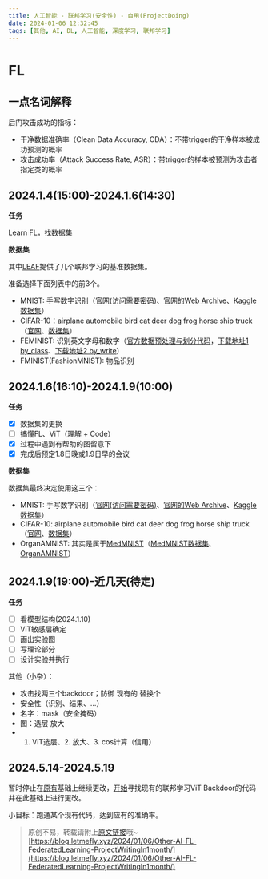 ```yaml
---
title: 人工智能 - 联邦学习(安全性) - 自用(ProjectDoing)
date: 2024-01-06 12:32:45
tags: [其他, AI, DL, 人工智能, 深度学习, 联邦学习]
---
```


# FL

## 一点名词解释

后门攻击成功的指标：

+ 干净数据准确率（Clean Data Accuracy, CDA）：不带trigger的干净样本被成功预测的概率
+ 攻击成功率（Attack Success Rate, ASR）：带trigger的样本被预测为攻击者指定类的概率

## 2024.1.4(15:00)-2024.1.6(14:30)

**任务**

Learn FL，找数据集

**数据集**

其中[LEAF](https://leaf.cmu.edu/)提供了几个联邦学习的基准数据集。

准备选择下面列表中的前3个。

+ MNIST: 手写数字识别（[官网(访问需要密码)](https://yann.lecun.com/exdb/mnist/)、[官网的Web Archive](https://web.archive.org/web/20231229081350/http://yann.lecun.com/exdb/mnist/)、[Kaggle数据集](https://www.kaggle.com/datasets/hojjatk/mnist-dataset)）
+ CIFAR-10：airplane automobile bird cat deer dog frog horse ship truck（[官网](https://www.cs.toronto.edu/~kriz/cifar.html)、[数据集](https://www.cs.toronto.edu/~kriz/cifar-10-python.tar.gz)）
+ FEMINIST: 识别英文字母和数字（[官方数据预处理与划分代码](https://github.com/TalwalkarLab/leaf)，[下载地址1 by_class](https://s3.amazonaws.com/nist-srd/SD19/by_class.zip)、[下载地址2 by_write](https://s3.amazonaws.com/nist-srd/SD19/by_write.zip)）
+ FMINIST(FashionMNIST): 物品识别

## 2024.1.6(16:10)-2024.1.9(10:00)

**任务**

- [x] 数据集的更换
- [ ] 搞懂FL、ViT（理解 + Code）
- [x] 过程中遇到有帮助的图留意下
- [x] 完成后预定1.8日晚或1.9日早的会议

**数据集**

数据集最终决定使用这三个：

+ MNIST: 手写数字识别（[官网(访问需要密码)](https://yann.lecun.com/exdb/mnist/)、[官网的Web Archive](https://web.archive.org/web/20231229081350/http://yann.lecun.com/exdb/mnist/)、[Kaggle数据集](https://www.kaggle.com/datasets/hojjatk/mnist-dataset)）
+ CIFAR-10: airplane automobile bird cat deer dog frog horse ship truck（[官网](https://www.cs.toronto.edu/~kriz/cifar.html)、[数据集](https://www.cs.toronto.edu/~kriz/cifar-10-python.tar.gz)）
+ OrganAMNIST: 其实是属于[MedMNIST](https://www.nature.com/articles/s41597-022-01721-8)（[MedMNIST数据集](https://zenodo.org/records/6496656)、[OrganAMNIST](https://zenodo.org/records/6496656/files/organamnist.npz?download=1)）

## 2024.1.9(19:00)-近几天(待定)

**任务**

- [ ] 看模型结构(2024.1.10)
- [ ] ViT敏感层确定
- [ ] 画出实验图
- [ ] 写理论部分
- [ ] 设计实验并执行

其他（小杂）：

+ 攻击找两三个backdoor；防御 现有的 替换个
+ 安全性（识别、结果、...）
+ 名字：mask（安全掩码）
+ 图：选层 放大
+ 1. ViT选层、2. 放大、3. cos计算（信用）

## 2024.5.14-2024.5.19

暂时停止在[原有](https://github.com/LetMeFly666/FLDefinder/commit/c830b55950ba84a8dd657bbd4ecfa247c6c3e8a5)基础上继续更改，[开始](https://github.com/LetMeFly666/FLDefinder/commit/fd9f0fa1c57a6f9194e49d14c3fd0ac00779f3a4)寻找现有的联邦学习ViT Backdoor的代码并在此基础上进行更改。

小目标：跑通某个现有代码，达到应有的准确率。

> 原创不易，转载请附上[原文链接](https://blog.letmefly.xyz/2024/01/06/Other-AI-FL-FederatedLearning-ProjectWritingIn1month/)哦~
> [https://blog.letmefly.xyz/2024/01/06/Other-AI-FL-FederatedLearning-ProjectWritingIn1month/](https://blog.letmefly.xyz/2024/01/06/Other-AI-FL-FederatedLearning-ProjectWritingIn1month/)